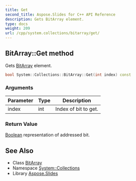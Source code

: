 ```yaml
---
title: Get
second_title: Aspose.Slides for C++ API Reference
description: Gets BitArray element.
type: docs
weight: 209
url: /cpp/system.collections/bitarray/get/
---
```

## BitArray::Get method


Gets [BitArray](../) element.

```cpp
bool System::Collections::BitArray::Get(int index) const
```


### Arguments

| Parameter | Type | Description |
| --- | --- | --- |
| index | int | Index of bit to get. |

### Return Value

[Boolean](../../../system/boolean/) representation of addressed bit.

## See Also

* Class [BitArray](../)
* Namespace [System::Collections](../../)
* Library [Aspose.Slides](../../../)
